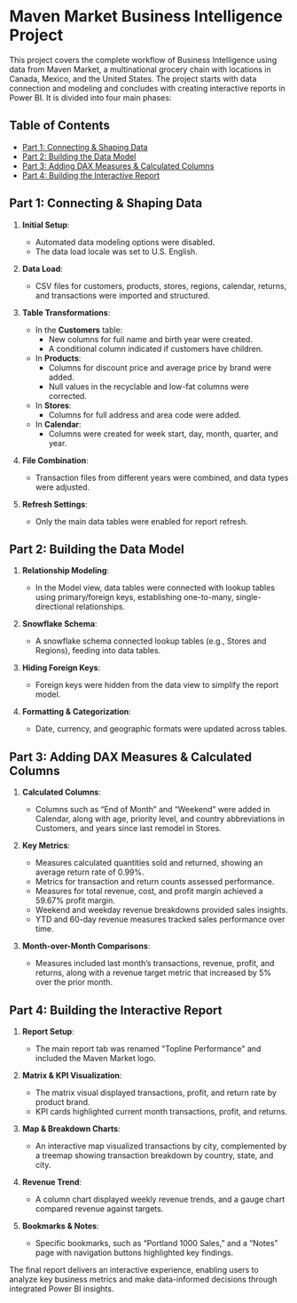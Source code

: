 # Maven Market Business Intelligence Project

This project covers the complete workflow of Business Intelligence using data from Maven Market, a multinational grocery chain with locations in Canada, Mexico, and the United States. The project starts with data connection and modeling and concludes with creating interactive reports in Power BI. It is divided into four main phases:

## Table of Contents
- [Part 1: Connecting & Shaping Data](#part-1-connecting--shaping-data)
- [Part 2: Building the Data Model](#part-2-building-the-data-model)
- [Part 3: Adding DAX Measures & Calculated Columns](#part-3-adding-dax-measures--calculated-columns)
- [Part 4: Building the Interactive Report](#part-4-building-the-interactive-report)

## Part 1: Connecting & Shaping Data
1. **Initial Setup**: 
   - Automated data modeling options were disabled.
   - The data load locale was set to U.S. English.

2. **Data Load**: 
   - CSV files for customers, products, stores, regions, calendar, returns, and transactions were imported and structured.

3. **Table Transformations**:
   - In the **Customers** table:
     - New columns for full name and birth year were created.
     - A conditional column indicated if customers have children.
   - In **Products**:
     - Columns for discount price and average price by brand were added.
     - Null values in the recyclable and low-fat columns were corrected.
   - In **Stores**:
     - Columns for full address and area code were added.
   - In **Calendar**:
     - Columns were created for week start, day, month, quarter, and year.

4. **File Combination**: 
   - Transaction files from different years were combined, and data types were adjusted.

5. **Refresh Settings**: 
   - Only the main data tables were enabled for report refresh.

## Part 2: Building the Data Model
1. **Relationship Modeling**: 
   - In the Model view, data tables were connected with lookup tables using primary/foreign keys, establishing one-to-many, single-directional relationships.

2. **Snowflake Schema**: 
   - A snowflake schema connected lookup tables (e.g., Stores and Regions), feeding into data tables.

3. **Hiding Foreign Keys**: 
   - Foreign keys were hidden from the data view to simplify the report model.

4. **Formatting & Categorization**: 
   - Date, currency, and geographic formats were updated across tables.

## Part 3: Adding DAX Measures & Calculated Columns
1. **Calculated Columns**: 
   - Columns such as “End of Month” and “Weekend” were added in Calendar, along with age, priority level, and country abbreviations in Customers, and years since last remodel in Stores.

2. **Key Metrics**:
   - Measures calculated quantities sold and returned, showing an average return rate of 0.99%.
   - Metrics for transaction and return counts assessed performance.
   - Measures for total revenue, cost, and profit margin achieved a 59.67% profit margin.
   - Weekend and weekday revenue breakdowns provided sales insights.
   - YTD and 60-day revenue measures tracked sales performance over time.

3. **Month-over-Month Comparisons**: 
   - Measures included last month’s transactions, revenue, profit, and returns, along with a revenue target metric that increased by 5% over the prior month.

## Part 4: Building the Interactive Report
1. **Report Setup**: 
   - The main report tab was renamed "Topline Performance" and included the Maven Market logo.

2. **Matrix & KPI Visualization**: 
   - The matrix visual displayed transactions, profit, and return rate by product brand.
   - KPI cards highlighted current month transactions, profit, and returns.

3. **Map & Breakdown Charts**: 
   - An interactive map visualized transactions by city, complemented by a treemap showing transaction breakdown by country, state, and city.

4. **Revenue Trend**: 
   - A column chart displayed weekly revenue trends, and a gauge chart compared revenue against targets.

5. **Bookmarks & Notes**: 
   - Specific bookmarks, such as “Portland 1000 Sales,” and a “Notes” page with navigation buttons highlighted key findings.

The final report delivers an interactive experience, enabling users to analyze key business metrics and make data-informed decisions through integrated Power BI insights.
